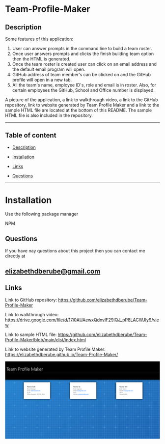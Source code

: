 # Team-Profile-Maker

 
## Description
Some features of this application:
1. User can answer prompts in the command line to build a team roster.
2. Once user answers prompts and clicks the finish building team option then the HTML is generated.
3. Once the team roster is created user can click on an email address and the default email program will open.
4. GitHub address of team member's can be clicked on and the GitHub profile will open in a new tab. 
5. All the team's name, employee ID's, role and email is in roster. Also, for certain employees the GitHub, School and Office number is displayed.  

A picture of the application, a link to walkthrough video, a link to the GitHub repository, link to website generated by Team Profile Maker and a link to the sample HTML file are located at the bottom of this README. The sample HTML file is also included in the repository. 

---

## Table of content

* [Description](#description)

* [Installation](#installation)

* [Links](#links)

* [Questions](#questions)

---

# Installation 

Use the following package manager

NPM
  
## Questions

If you have nay questions about this project then you can contact me directly at 

elizabethdberube@gmail.com
----

## Links

Link to GitHub repository: https://github.com/elizabethdberube/Team-Profile-Maker

Link to walkthrough video:
https://drive.google.com/file/d/17i0AUAewxQdnvIF29IQJ_pP8LACWJIy9/view

Link to sample HTML file:
https://github.com/elizabethdberube/Team-Profile-Maker/blob/main/dist/index.html

Link to website generated by Team Profile Maker:
https://elizabethdberube.github.io/Team-Profile-Maker/

![image](Screenshot.png)


